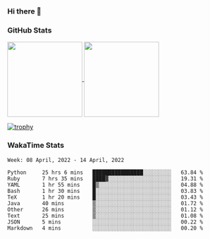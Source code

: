 ### Hi there 👋

### GitHub Stats

<a href="https://github.com/anuraghazra/github-readme-stats">
  <img align="center" height="170px" src="https://github-readme-stats.vercel.app/api/top-langs/?username=tksfjt1024&layout=compact&count_private=true&show_icons=true&show_icons=true&theme=graywhite" />
</a>
<a href="https://github.com/anuraghazra/github-readme-stats">
  <img align="center" height="170px" src="https://github-readme-stats.vercel.app/api?username=tksfjt1024&count_private=true&show_icons=true&show_icons=true&theme=graywhite" />
</a>

[![trophy](https://github-profile-trophy.vercel.app/?username=tksfjt1024)](https://github.com/ryo-ma/github-profile-trophy)

### WakaTime Stats

<!--START_SECTION:waka-->
```text
Week: 08 April, 2022 - 14 April, 2022

Python     25 hrs 6 mins   ████████████████░░░░░░░░░   63.84 % 
Ruby       7 hrs 35 mins   ████▓░░░░░░░░░░░░░░░░░░░░   19.31 % 
YAML       1 hr 55 mins    █▒░░░░░░░░░░░░░░░░░░░░░░░   04.88 % 
Bash       1 hr 30 mins    █░░░░░░░░░░░░░░░░░░░░░░░░   03.83 % 
TeX        1 hr 20 mins    █░░░░░░░░░░░░░░░░░░░░░░░░   03.43 % 
Java       40 mins         ▒░░░░░░░░░░░░░░░░░░░░░░░░   01.72 % 
Other      26 mins         ▒░░░░░░░░░░░░░░░░░░░░░░░░   01.12 % 
Text       25 mins         ▒░░░░░░░░░░░░░░░░░░░░░░░░   01.08 % 
JSON       5 mins          ░░░░░░░░░░░░░░░░░░░░░░░░░   00.22 % 
Markdown   4 mins          ░░░░░░░░░░░░░░░░░░░░░░░░░   00.20 % 
```
<!--END_SECTION:waka-->
